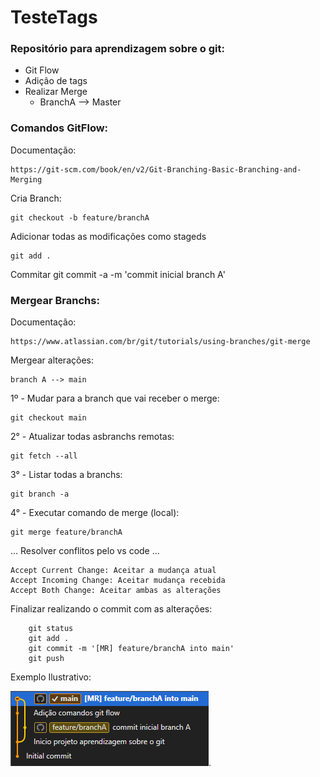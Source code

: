 # TesteTags

### Repositório para aprendizagem sobre o git:

* Git Flow
* Adição de tags 
* Realizar Merge
    * BranchA --> Master

### Comandos GitFlow:
Documentação: 
```
https://git-scm.com/book/en/v2/Git-Branching-Basic-Branching-and-Merging
```

Cria Branch:
```
git checkout -b feature/branchA
```

Adicionar todas as modificações como stageds
```
git add .
```

Commitar
git commit -a -m 'commit inicial branch A'

### Mergear Branchs:

Documentação: 
```
https://www.atlassian.com/br/git/tutorials/using-branches/git-merge
```

Mergear alterações: 
```
branch A --> main
```

1º - Mudar para a branch que vai receber o merge:
```
git checkout main
```

2° - Atualizar todas asbranchs remotas:
```
git fetch --all
```

3° - Listar todas a branchs:
```
git branch -a
```

4° - Executar comando de merge (local):
```
git merge feature/branchA
```

... Resolver conflitos pelo vs code ...
```
Accept Current Change: Aceitar a mudança atual
Accept Incoming Change: Aceitar mudança recebida
Accept Both Change: Aceitar ambas as alterações
```

Finalizar realizando o commit com as alterações:
```
    git status
    git add .
    git commit -m '[MR] feature/branchA into main'
    git push
```

Exemplo Ilustrativo:

![exemplo](/images/fluxo_merge_exemplo.png).